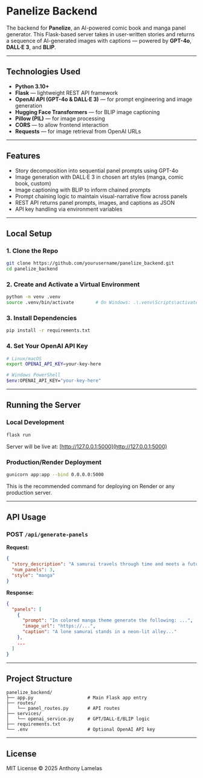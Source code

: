 # Panelize Backend

The backend for **Panelize**, an AI-powered comic book and manga panel generator. This Flask-based server takes in user-written stories and returns a sequence of AI-generated images with captions — powered by **GPT-4o**, **DALL·E 3**, and **BLIP**.

---

## Technologies Used

- **Python 3.10+**
- **Flask** — lightweight REST API framework
- **OpenAI API (GPT-4o & DALL·E 3)** — for prompt engineering and image generation
- **Hugging Face Transformers** — for BLIP image captioning
- **Pillow (PIL)** — for image processing
- **CORS** — to allow frontend interaction
- **Requests** — for image retrieval from OpenAI URLs

---

## Features

- Story decomposition into sequential panel prompts using GPT-4o
- Image generation with DALL·E 3 in chosen art styles (manga, comic book, custom)
- Image captioning with BLIP to inform chained prompts
- Prompt chaining logic to maintain visual-narrative flow across panels
- REST API returns panel prompts, images, and captions as JSON
- API key handling via environment variables

---

## Local Setup

### 1. Clone the Repo
```bash
git clone https://github.com/yourusername/panelize_backend.git
cd panelize_backend
```

### 2. Create and Activate a Virtual Environment
```bash
python -m venv .venv
source .venv/bin/activate        # On Windows: .\.venv\Scripts\activate
```

### 3. Install Dependencies
```bash
pip install -r requirements.txt
```

### 4. Set Your OpenAI API Key
```bash
# Linux/macOS
export OPENAI_API_KEY=your-key-here

# Windows PowerShell
$env:OPENAI_API_KEY="your-key-here"
```

---

## Running the Server

### Local Development
```bash
flask run
```
Server will be live at: [http://127.0.0.1:5000](http://127.0.0.1:5000)

### Production/Render Deployment
```bash
gunicorn app:app --bind 0.0.0.0:5000
```
This is the recommended command for deploying on Render or any production server.

---

## API Usage

### POST `/api/generate-panels`

**Request:**
```json
{
  "story_description": "A samurai travels through time and meets a future AI...",
  "num_panels": 3,
  "style": "manga"
}
```

**Response:**
```json
{
  "panels": [
    {
      "prompt": "In colored manga theme generate the following: ...",
      "image_url": "https://...",
      "caption": "A lone samurai stands in a neon-lit alley..."
    },
    ...
  ]
}
```

---

## Project Structure

```
panelize_backend/
├── app.py                    # Main Flask app entry
├── routes/
│   └── panel_routes.py       # API routes
├── services/
│   └── openai_service.py     # GPT/DALL·E/BLIP logic
├── requirements.txt
└── .env                      # Optional OpenAI API key
```

---

## License

MIT License © 2025 Anthony Lamelas
